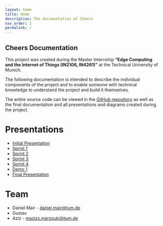 ```yaml
---
layout: home
title: Home
description: The documentation of Cheers
nav_order: 1
permalink: /
---
```

## Cheers Documentation

This project was created during the Master Internship **“Edge Computing and the Internet of Things (IN2106, IN4261)”** at the Technical University of Munich. 

The following documentation is intended to describe the individual components of the project and to enable someone with technical knowledge to understand the project and build it themselves.

The entire source code can be viewed in the [GitHub repository]('https://github.com/Team-GAD') 
as well as the final documentation and all presentations and diagrams created during the project.

# Presentations

* [Initial Presentation](presentations/Initial_presentation.pdf)
* [Sprint 1](presentations/Sprint_1.pdf)
* [Sprint 2](presentations/Sprint_2.pdf)
* [Sprint 3](presentations/Sprint_3.pdf)
* [Sprint 4](presentations/Sprint_4.pdf)
* [Demo 1](presentations/Demo_1.pdf)
* [Final Presentation](presentations/Final_Demo.pdf)

# Team
* Daniel Mair - daniel.mair@tum.de
* Gustav
* Aziz - mazizs.marzouki@tum.de
